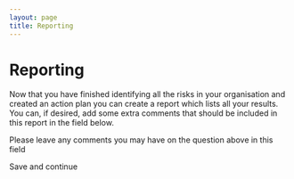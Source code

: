 ```yaml
---
layout: page
title: Reporting
---
```


# Reporting

Now that you have finished identifying all the risks in your organisation and created an action plan you can create a report which lists all your results. You can, if desired, add some extra comments that should be included in this report in the field below.

Please leave any comments you may have on the question above in this field

Save and continue